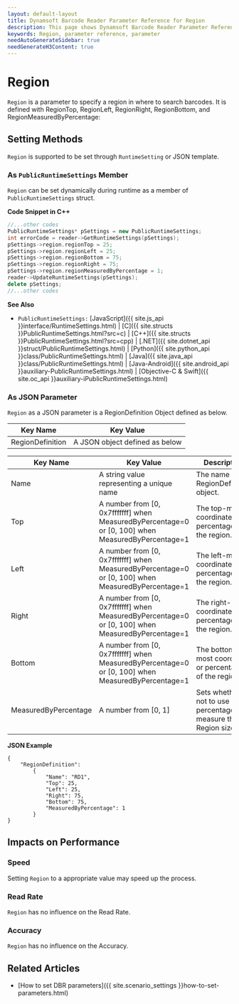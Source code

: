 ```yaml
---
layout: default-layout
title: Dynamsoft Barcode Reader Parameter Reference for Region
description: This page shows Dynamsoft Barcode Reader Parameter Reference for Region.
keywords: Region, parameter reference, parameter
needAutoGenerateSidebar: true
needGenerateH3Content: true
---
```



# Region 

`Region` is a parameter to specify a region in where to search barcodes. It is defined with RegionTop, RegionLeft, RegionRight, RegionBottom, and RegionMeasuredByPercentage:

    
## Setting Methods
`Region` is supported to be set through `RuntimeSetting` or JSON template.

### As `PublicRuntimeSettings` Member
`Region` can be set dynamically during runtime as a member of `PublicRuntimeSettings` struct.


**Code Snippet in C++**
```cpp
//...other codes
PublicRuntimeSettings* pSettings = new PublicRuntimeSettings;
int errorCode = reader->GetRuntimeSettings(pSettings);
pSettings->region.regionTop = 25;
pSettings->region.regionLeft = 25;
pSettings->region.regionBottom = 75;
pSettings->region.regionRight = 75;
pSettings->region.regionMeasuredByPercentage = 1;
reader->UpdateRuntimeSettings(pSettings);
delete pSettings;
//...other codes
```


**See Also**      
- `PublicRuntimeSettings:` [JavaScript]({{ site.js_api }}interface/RuntimeSettings.html) \| [C]({{ site.structs }}PublicRuntimeSettings.html?src=c) \| [C++]({{ site.structs }}PublicRuntimeSettings.html?src=cpp) \| [.NET]({{ site.dotnet_api }}struct/PublicRuntimeSettings.html) \| [Python]({{ site.python_api }}class/PublicRuntimeSettings.html) \| [Java]({{ site.java_api }}class/PublicRuntimeSettings.html) \| [Java-Android]({{ site.android_api }}auxiliary-PublicRuntimeSettings.html) \| [Objective-C & Swift]({{ site.oc_api }}auxiliary-iPublicRuntimeSettings.html)


### As JSON Parameter
`Region` as a JSON parameter is a RegionDefinition Object defined as below.   

| Key Name | Key Value |
| -------- | --------- |
| RegionDefinition | A JSON object defined as below |

| Key Name | Key Value | Description |
| -------- | --------- | ----------- |
| Name | A string value representing a unique name | The name of the RegionDefinition object. |
| Top | A number from [0, 0x7fffffff] when MeasuredByPercentage=0 or [0, 100] when MeasuredByPercentage=1 | The top-most coordinate or percentage of the region. |
| Left | A number from [0, 0x7fffffff] when MeasuredByPercentage=0 or [0, 100] when MeasuredByPercentage=1 | The left-most coordinate or percentage of the region. |
| Right | A number from [0, 0x7fffffff] when MeasuredByPercentage=0 or [0, 100] when MeasuredByPercentage=1 | The right-most coordinate or percentage of the region. |
| Bottom | A number from [0, 0x7fffffff] when MeasuredByPercentage=0 or [0, 100] when MeasuredByPercentage=1 | The bottom-most coordinate or percentage of the region. |
| MeasuredByPercentage | A number from [0, 1] | Sets whether or not to use percentages to measure the Region size. |


**JSON Example**   
```
{
    "RegionDefinition": 
        {
            "Name": "RD1", 
            "Top": 25, 
            "Left": 25, 
            "Right": 75, 
            "Bottom": 75, 
            "MeasuredByPercentage": 1
        }
}
```


## Impacts on Performance
### Speed
Setting `Region` to a appropriate value may speed up the process.

### Read Rate
`Region` has no influence on the Read Rate.

### Accuracy
`Region` has no influence on the Accuracy.

## Related Articles
- [How to set DBR parameters]({{ site.scenario_settings }}how-to-set-parameters.html)
